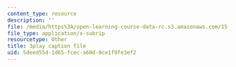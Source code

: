 ```yaml
---
content_type: resource
description: ''
file: /media/https%3A/open-learning-course-data-rc.s3.amazonaws.com/15-390-new-enterprises-spring-2013/5deed55d1d65fceca60d0ce1f8fe3ef2_NExvTgq5IM4.srt
file_type: application/x-subrip
resourcetype: Other
title: 3play caption file
uid: 5deed55d-1d65-fcec-a60d-0ce1f8fe3ef2
---
```

